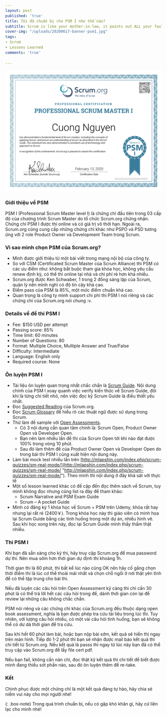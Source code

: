 ```yaml
---
layout: post
published: 'true'
title: Tôi đã chuẩn bị cho PSM I như thế nào?
subtitle: Scrum is like your mother-in-law, it points out ALL your faults - Ken Schwaber
cover-img: "/uploads/20200617-banner-psm1.jpg"
tags:
- Scrum
- Lessons Learned
comments: 'true'

---
```

![](/uploads/20200617-b32b7985-7e65-4b0d-b555-8d6d26da6157.png)

### Giới thiệu về PSM

PSM I (Professional Scrum Master level I) là chứng chỉ đầu tiên trong 03 cấp độ của chương trình Scrum Master do tổ chức Scrum.org chứng nhận. Chứng chỉ PSM I được thi online và có giá trị vô thời hạn. Ngoài ra, Scrum.org cũng cung cấp những chứng chỉ khác như PSPO và PSD tương ứng với 2 role Product Owner và Development Team trong Scrum.

### Vì sao mình chọn PSM của Scrum.org?

* Mình được giới thiệu từ một bài viết trong mạng nội bộ của công ty.
* So với CSM (Certificated Scrum Master của Scrum Alliance) thì PSM có các ưu điểm như: không bắt buộc tham gia khóa học, không yêu cầu renew định kỳ, có thể thi online tại nhà và chi phí rẻ hơn khá nhiều.
* Scrum.org được Ken Schwaber, 1 trong 2 đồng sáng lập của Scrum, quản lý nên mình nghĩ có độ tin cậy khá cao.
* Điểm pass của PSM là 85%, một mức điểm chuẩn khá cao.
* Quan trọng là công ty mình support chi phí thi PSM I nói riêng và các chứng chỉ của Scrum.org nói chung :v.

### Details về đề thi PSM I

* Fee: $150 USD per attempt
* Passing score: 85%
* Time limit: 60 minutes
* Number of Questions: 80
* Format: Multiple Choice, Multiple Answer and True/False
* Difficulty: Intermediate
* Language: English only
* Required course: None

### Ôn luyện PSM I

* Tài liệu ôn luyện quan trọng nhất chắc chắn là [Scrum Guide](https://scrumguides.org/scrum-guide.html "Scrum Guide"). Nội dung chính của PSM I xoay quanh việc verify kiến thức về Scrum Guide, đôi khi là từng chi tiết nhỏ, nên việc đọc kỹ Scrum Guide là điều thiết yếu nhất.
* Đọc [Suggested Reading](https://www.scrum.org/resources/suggested-reading-professional-scrum-master "Suggested Reading") của Scrum.org.
* Đọc [Scrum Glossary](https://www.scrum.org/Resources/Scrum-Glossary) để hiểu rõ các thuật ngữ được sử dụng trong Scrum.
* Thử làm đề sample với [Open Assessments](https://www.scrum.org/open-assessments). 
  * Có 3 nội dung cần quan tâm chính là: Scrum Open, Product Owner Open và Developer Open. 
  * Bạn nên làm nhiều lần đề thi của Scrum Open tới khi nào đạt được 100% trong vòng 10 phút. 
  * Sau đó làm thêm đề của Product Owner Open và Developer Open do trong bài thi PSM I cũng xuất hiện nội dung này.
* Làm bài mock test nhiều lần trên [http://mlapshin.com/index.php/scrum-quizzes/sm-real-mode/](http://mlapshin.com/index.php/scrum-quizzes/sm-real-mode/ "http://mlapshin.com/index.php/scrum-quizzes/sm-real-mode/"). Theo mình thì nội dung ở đây khá sát với thực tế
* Một số lesson learned khác có đề cập đến đọc thêm sách về Scrum, tuy mình không đọc nhưng cũng list ra đây để tham khảo:
  * Scrum Narrative and PSM Exam Guide
  * Scrum – A pocket Guide
* Mình có đăng ký 1 khóa học về Scrum + PSM trên Udemy, khóa rất hay nhưng lại rất rẻ (2400￥). Trong khóa học này thì giáo viên có minh họa lại Scrum Guide bằng các tình huống trong một dự án, nhiều hình vẽ. Sau khi học xong trên này, đọc lại Scrum Guide mình thấy thấm thật nhiều.

### Thi PSM I

Khi bạn đã sẵn sàng cho kỳ thi, hãy truy cập Scrum.org để mua password dự thi. Nên mua sớm hơn thời gian dự định thi khoảng 1h.

Thời gian thi là 60 phút, thi bất kể lúc nào cũng OK nên hãy cố gắng chọn thời điểm thi là lúc cơ thể thoải mái nhất và chọn chỗ ngồi ở nơi thật yên tĩnh để có thể tập trung cho bài thi.

Nếu đã luyện các câu hỏi trên Open Assessment kỹ càng thì chỉ cần 30 phút là có thể trả lời hết các câu hỏi trong đề, dành thời gian còn lại để review lại những câu không chắc chắn.

PSM nói riêng và các chứng chỉ khác của Scrum.org đều thuộc dạng open book assessment, nghĩa là bạn được phép tra cứu tài liệu trong lúc thi. Tuy nhiên, với lượng câu hỏi nhiều, có một vài câu hỏi tình huống, bạn sẽ không thể có dư dả thời gian để tra cứu. 

Sau khi hết 60 phút làm bài, hoặc bạn nộp bài sớm, kết quả sẽ hiển thị ngay trên màn hình. Tiếp đó 1-2 phút thì bạn sẽ nhận được mail báo kết quả thi chi tiết từ Scrum.org. Nếu kết quả là passs thì ngay từ lúc này bạn đã có thể truy cập vào Scrum.org để lấy file cert pdf.

Nếu bạn fail, không cần nản chí, đọc thật kỹ kết quả thi chi tiết để biết được mình đang thiếu sót phần nào, sau đó ôn luyện thêm để re-take.

### Kết

Chinh phục được một chứng chỉ là một kết quả đáng tự hào, hãy chia sẻ niềm vui này cho mọi người nhé!

{: .box-note}
Trong quá trình chuẩn bị, nếu có gặp khó khăn gì, hãy cứ liên lạc cho mình nhé!